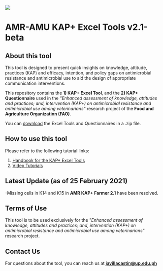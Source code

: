 ![](https://lh3.googleusercontent.com/zymGmC76aq5Ejpuw-p1TJxQjK4ntwtCcHGwDlj0EkdyVcKMqftBBx5sfefIWbFKwXkHYEk0QjJzft3j_81idLQMGFioVPWDo1lF044VzpExsa1Usl04LqO959qmZgqDyoLzNjV1u2FLCh70m-ywCt8YHSt_5NK6hqUE3-1aIVZawGfmzNT0TzOAwhNsPLhubf_QHCOHBw7dUD-kc2q60_Hei5Xo_fFIMUyZip0gvJajlKM6VdUZUFiJmLUeMdGQRZ6SIc0ymwew_hYRo_HuxDfTwyMR6HD-8dnMI1jUxLEMijpY8BvuRhVlzOQoYxH5e-mkxyj7OSkwHEj_cwe0nlGxjvCir6ZgB09nztnwq8ROuytFA-vehOeshZC7wFIo8-xI3so0Kz9dW9PWPI94jPm8d-kehcUyFvqWigh4jpu3QGrlZxUe26nmmqDn6VrTqZHve3bY2B7KBJzWCwL3M0LQ9kUPE7svquPIVRVUuWV83cyehyj7HQKM-1eRjFZ0535PIl263YRGt_ctdhatzX47IoMee9tonANRISj21Jzo6UwTLLqt5sdUHkE3p2ysbTP_rE9CTk7t91Eqf-DKBesIEb149uHAPLPezHU-2M2Np7nppz5OukxX7AyqOYXDfb225V6mMGASPVUqxQfz29RI5pt5z5I6GWQYqpScTtF7d9j4DhUwm3UZ84C21=w1326-h741-no?authuser=0)
# AMR-AMU KAP+ Excel Tools v2.1-beta 

## About this tool

This tool is designed to present quick insights on knowledge, attitude, practices (KAP) and efficacy, intention, and policy gaps on antimicrobial resistance and antimicrobial use to aid the design of appropriate communication interventions. 

This repository contains the **1) KAP+ Excel Tool**, and the **2) KAP+ Questionnaire** used in the *"Enhanced assessment of knowledge, attitudes and practices; and, intervention (KAP+) on antimicrobial resistance and antimicrobial use among veterinarians"* research project of the **Food and Agriculture Organization (FAO)**.

You can [download](https://codeload.github.com/JNAVillacastin/AMU-AMR-KAP-Excel-Tool-/zip/master) the Excel Tools and Questionnaires in a .zip file. 

## How to use this tool

Please refer to the following tutorial links: 

1. [Handbook for the KAP+ Excel Tools](https://jnavillacastin.github.io/AMU-AMR-KAP-Tool-Tutorial/)
2. [Video Tutorials](https://youtube.com/playlist?list=PLEiFamXMWPlZ_mTKf62Jfn_VdVryLcN3t)

## Latest Update (as of 25 February 2021)
-Missing cells in K14 and K15 in **AMR KAP+ Farmer 2.1** have been resolved. 

## Terms of Use

This tool is to be used exclusively for the *"Enhanced assessment of knowledge, attitudes and practices; and, intervention (KAP+) on antimicrobial resistance and antimicrobial use among veterinarians"* research project. 

## Contact Us

For questions about the tool, you can reach us at **javillacastin@up.edu.ph**

